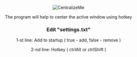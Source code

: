 <div align="center">
  
![CentralizeMe](https://github.com/spliffjapan/CentralizeMe/assets/111631956/973a2f40-7a42-4ad2-a947-8e018f04d104)

The program will help to center the active window using hotkey


### Edit "settings.txt"

1-st line: Add to startup ( true - add, false - remove )

2-nd line: Hotkey ( ctrlAlt or ctrlShift )
</div>
